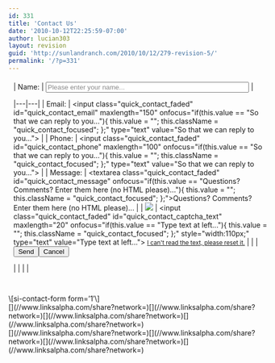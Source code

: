 ```yaml
---
id: 331
title: 'Contact Us'
date: '2010-10-12T22:25:59-07:00'
author: lucian303
layout: revision
guid: 'http://sunlandranch.com/2010/10/12/279-revision-5/'
permalink: '/?p=331'
---
```


<style>#quick_contact_form{ width:100%; padding:5px 10px 15px 10px; position:relative; } #quick_contact_form th,#quick_contact_form td{ vertical-align:top; } #quick_contact_form th{ text-align:right; padding-right:5px; font-weight:bold; width:25%; } #quick_contact_form td{ text-align:left; width:75%; } #quick_contact_form input{ width:80%; } #quick_contact_form textarea{ width:95%; height:75px; } #quick_contact_submit,#quick_contact_cancel{ width:50px; } .quick_contact_message{ color:#009900; } .quick_contact_error{ color:#FF0000; } .quick_contact_faded{ color:#888888; } .quick_contact_focused{ color:#000000; } </style></head><body><form id="quick_contact_form">| Name: | <input class="quick_contact_faded" id="quick_contact_name" maxlength="100" onfocus="if(this.value == "Please enter your name..."){ this.value = ""; this.className = "quick_contact_focused"; }" type="text" value="Please enter your name..."></input> |
|---|---|
| Email: | <input class="quick_contact_faded" id="quick_contact_email" maxlength="150" onfocus="if(this.value == "So that we can reply to you..."){ this.value = ""; this.className = "quick_contact_focused"; };" type="text" value="So that we can reply to you..."></input> |
| Phone: | <input class="quick_contact_faded" id="quick_contact_phone" maxlength="100" onfocus="if(this.value == "So that we can reply to you..."){ this.value = ""; this.className = "quick_contact_focused"; };" type="text" value="So that we can reply to you..."></input> |
| Message: | <textarea class="quick_contact_faded" id="quick_contact_message" onfocus="if(this.value == "Questions? Comments? Enter them here (no HTML please)..."){ this.value = ""; this.className = "quick_contact_focused"; };">Questions? Comments? Enter them here (no HTML please)...</textarea> |
| ![](?quick_contact_action=get_captcha) | <input class="quick_contact_faded" id="quick_contact_captcha_text" maxlength="20" onfocus="if(this.value == "Type text at left..."){ this.value = ""; this.className = "quick_contact_focused"; };" style="width:110px;" type="text" value="Type text at left..."></input> <small>[I can't read the text, please reset it.](javascript:quick_contact_reset_captcha();)</small> |
|  | <input id="quick_contact_submit" onclick="quick_contact_send(); return false;" style="width:50px;" type="submit" value="Send"></input><input id="quick_contact_cancel" onclick="quick_contact_reset_form();" style="width:60px;" type="button" value="Cancel"></input><div id="quick_contact_submit_message"> </div> |
|  |  |

</form>\[si-contact-form form=’1′\]

<div class="linksalpha_container linksalpha_app_3" data-counters="1" data-size="regular" data-style="square" data-title="Contact Us" data-url="https://www.sunlandranch.com/?p=331">[](//www.linksalpha.com/share?network=)[](//www.linksalpha.com/share?network=)[](//www.linksalpha.com/share?network=)[](//www.linksalpha.com/share?network=)</div><div class="linksalpha_container linksalpha_app_7" data-position="" data-title="Contact Us" data-url="https://www.sunlandranch.com/?p=331">[](//www.linksalpha.com/share?network=)[](//www.linksalpha.com/share?network=)[](//www.linksalpha.com/share?network=)[](//www.linksalpha.com/share?network=)</div>